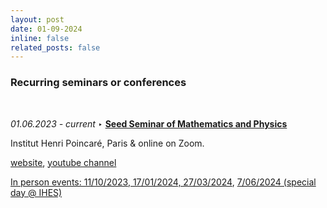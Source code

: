 ```yaml
---
layout: post
date: 01-09-2024
inline: false
related_posts: false
---
```



### Recurring seminars or conferences
<br/>


_01.06.2023 - current_ &#x2023; [**Seed Seminar of Mathematics and Physics**](https://seedseminar.apps.math.cnrs.fr/)<br/>

Institut Henri Poincaré, Paris & online on Zoom.

[website](https://seedseminar.apps.math.cnrs.fr/), [youtube channel](https://www.youtube.com/channel/UCFHIbgMuNF8MNdEhDgAul9g/featured)

[In person events: 11/10/2023, 17/01/2024, 27/03/2024](https://seedseminar.apps.math.cnrs.fr/rooms/IHP/), [7/06/2024 (special day @ IHES)](https://www.ihes.fr/seed-seminar-2024/)

<br/>
